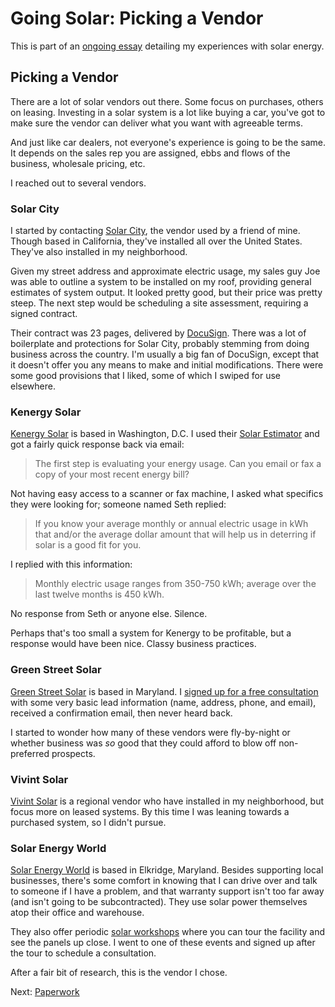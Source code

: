 <!-- title: Picking a Solar Vendor -->
<!-- categories: howto,essay -->
<!-- tags: solar -->
<!-- published: 2014-12-07T15:52:00-05:00 -->
<!-- updated: 2014-12-07T15:52:00-05:00 -->
<!-- summary: Part of the Going Solar series. There are many solar vendors to choose from. This is how I picked mine. -->

# Going Solar: Picking a Vendor

This is part of an [ongoing essay](/v2/solar/) detailing my experiences with solar energy.

## Picking a Vendor

There are a lot of solar vendors out there. Some focus on purchases, others on leasing. Investing in a solar system is a lot like buying a car, you've got to make sure the vendor can deliver what you want with agreeable terms.

And just like car dealers, not everyone's experience is going to be the same. It depends on the sales rep you are assigned, ebbs and flows of the business, wholesale pricing, etc.

I reached out to several vendors.

### Solar City

I started by contacting [Solar City](http://www.solarcity.com), the vendor used by a friend of mine. Though based in California, they've installed all over the United States. They've also installed in my neighborhood. 

Given my street address and approximate electric usage, my sales guy Joe was able to outline a system to be installed on my roof, providing general estimates of system output. It looked pretty good, but their price was pretty steep. The next step would be scheduling a site assessment, requiring a signed contract.

Their contract was 23 pages, delivered by [DocuSign](https://www.docusign.com/). There was a lot of boilerplate and protections for Solar City, probably stemming from doing business across the country. I'm usually a big fan of DocuSign, except that it doesn't offer you any means to make and initial modifications. There were some good provisions that I liked, some of which I swiped for use elsewhere.

### Kenergy Solar

[Kenergy Solar](http://kenergysolar.com/) is based in Washington, D.C. I used their [Solar Estimator](http://kenergysolar.com/get-quote) and got a fairly quick response back via email: 

> The first step is evaluating your energy usage. Can you email or fax a copy of your most recent energy bill?

Not having easy access to a scanner or fax machine, I asked what specifics they were looking for; someone named Seth replied:

> If you know your average monthly or annual electric usage in kWh that and/or the average dollar amount that will help us in deterring if solar is a good fit for you. 

I replied with this information:

> Monthly electric usage ranges from 350-750 kWh; average over the last twelve months is 450 kWh.

No response from Seth or anyone else. Silence.

Perhaps that's too small a system for Kenergy to be profitable, but a response would have been nice. Classy business practices.

### Green Street Solar

[Green Street Solar](http://www.greenstreetsolar.com/) is based in Maryland. I [signed up for a free consultation](http://www.greenstreetsolar.com/free-estimate.htm) with some very basic lead information (name, address, phone, and email), received a confirmation email, then never heard back.

I started to wonder how many of these vendors were fly-by-night or whether business was *so* good that they could afford to blow off non-preferred prospects.

### Vivint Solar

[Vivint Solar](http://www.vivintsolar.com/) is a regional vendor who have installed in my neighborhood, but focus more on leased systems. By this time I was leaning towards a purchased system, so I didn't pursue.

### Solar Energy World

[Solar Energy World](http://www.solarenergyworld.com) is based in Elkridge, Maryland. Besides supporting local businesses, there's some comfort in knowing that I can drive over and talk to someone if I have a problem, and that warranty support isn't too far away (and isn't going to be subcontracted). They use solar power themselves atop their office and warehouse.

They also offer periodic [solar workshops](http://www.solarenergyworld.com/for-home/attend-our-solar-workshop/) where you can tour the facility and see the panels up close. I went to one of these events and signed up after the tour to schedule a consultation.

After a fair bit of research, this is the vendor I chose.

Next: [Paperwork](/v2/solar/solar-paperwork.html)